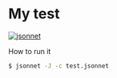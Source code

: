 # My test

[![jsonnet](https://github.com/berk76/test/actions/workflows/jsonnet.yml/badge.svg)](https://github.com/berk76/test/actions/workflows/jsonnet.yml)

How to run it
```sh
$ jsonnet -J -c test.jsonnet
```
